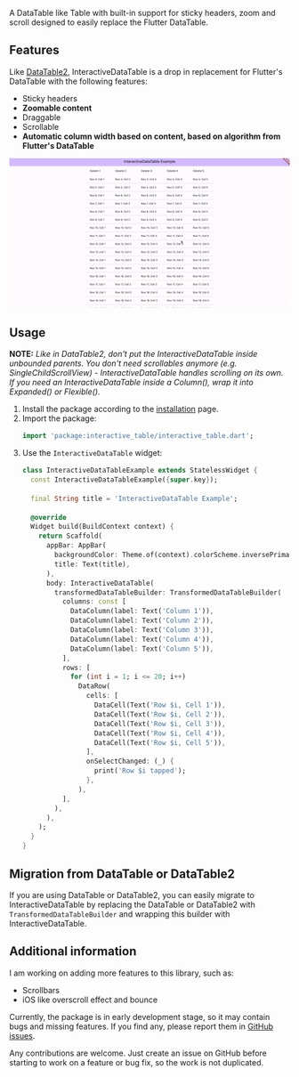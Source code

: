 A DataTable like Table with built-in support for sticky headers, zoom and scroll designed to easily replace the Flutter DataTable.

## Features
Like [DataTable2](https://pub.dev/packages/data_table_2), InteractiveDataTable is a drop in replacement for Flutter's DataTable with the following features:
- Sticky headers
- **Zoomable content**
- Draggable
- Scrollable
- **Automatic column width based on content, based on algorithm from Flutter's DataTable**

![Preview](example/example.gif)


## Usage
**NOTE:** *Like in DataTable2, don't put the InteractiveDataTable inside unbounded parents. You don't need scrollables anymore (e.g. SingleChildScrollView) - InteractiveDataTable handles scrolling on its own. If you need an InteractiveDataTable inside a Column(), wrap it into Expanded() or Flexible().*

1. Install the package according to the [installation](https://pub.dev/packages/interactive_table/install) page.
2. Import the package:
   ```dart
   import 'package:interactive_table/interactive_table.dart';
   ```
3. Use the `InteractiveDataTable` widget:
   ```dart 
   class InteractiveDataTableExample extends StatelessWidget {
     const InteractiveDataTableExample({super.key});
     
     final String title = 'InteractiveDataTable Example';
     
     @override
     Widget build(BuildContext context) {
       return Scaffold(
         appBar: AppBar(
           backgroundColor: Theme.of(context).colorScheme.inversePrimary,
           title: Text(title),
         ),
         body: InteractiveDataTable(
           transformedDataTableBuilder: TransformedDataTableBuilder(
             columns: const [
               DataColumn(label: Text('Column 1')),
               DataColumn(label: Text('Column 2')),
               DataColumn(label: Text('Column 3')),
               DataColumn(label: Text('Column 4')),
               DataColumn(label: Text('Column 5')),
             ],
             rows: [
               for (int i = 1; i <= 20; i++)
                 DataRow(
                   cells: [
                     DataCell(Text('Row $i, Cell 1')),
                     DataCell(Text('Row $i, Cell 2')),
                     DataCell(Text('Row $i, Cell 3')),
                     DataCell(Text('Row $i, Cell 4')),
                     DataCell(Text('Row $i, Cell 5')),
                   ],
                   onSelectChanged: (_) {
                     print('Row $i tapped');
                   },
                 ),
             ],
           ),
         ),
       );
     }
   }
   ```
   
## Migration from DataTable or DataTable2

If you are using DataTable or DataTable2,
you can easily migrate to InteractiveDataTable by replacing
the DataTable or DataTable2 with `TransformedDataTableBuilder`
and wrapping this builder with InteractiveDataTable.


## Additional information

I am working on adding more features to this library, such as:
- Scrollbars
- iOS like overscroll effect and bounce

Currently, the package is in early development stage, so it may contain bugs and missing features. If you find any, please report them in [GitHub issues](https://github.com/hlvs-apps/interactive_table/issues).

Any contributions are welcome. Just create an issue on GitHub before starting to work on a feature or bug fix, so the work is not duplicated.
